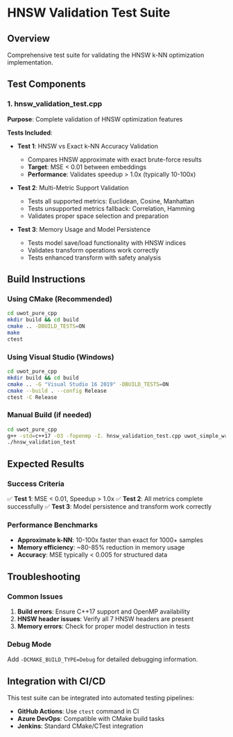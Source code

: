 # HNSW Validation Test Suite

## Overview
Comprehensive test suite for validating the HNSW k-NN optimization implementation.

## Test Components

### 1. hnsw_validation_test.cpp
**Purpose**: Complete validation of HNSW optimization features

**Tests Included**:
- **Test 1**: HNSW vs Exact k-NN Accuracy Validation
  - Compares HNSW approximate with exact brute-force results
  - **Target**: MSE < 0.01 between embeddings
  - **Performance**: Validates speedup > 1.0x (typically 10-100x)

- **Test 2**: Multi-Metric Support Validation
  - Tests all supported metrics: Euclidean, Cosine, Manhattan
  - Tests unsupported metrics fallback: Correlation, Hamming
  - Validates proper space selection and preparation

- **Test 3**: Memory Usage and Model Persistence
  - Tests model save/load functionality with HNSW indices
  - Validates transform operations work correctly
  - Tests enhanced transform with safety analysis

## Build Instructions

### Using CMake (Recommended)
```bash
cd uwot_pure_cpp
mkdir build && cd build
cmake .. -DBUILD_TESTS=ON
make
ctest
```

### Using Visual Studio (Windows)
```bash
cd uwot_pure_cpp
mkdir build && cd build
cmake .. -G "Visual Studio 16 2019" -DBUILD_TESTS=ON
cmake --build . --config Release
ctest -C Release
```

### Manual Build (if needed)
```bash
cd uwot_pure_cpp
g++ -std=c++17 -O3 -fopenmp -I. hnsw_validation_test.cpp uwot_simple_wrapper.cpp -o hnsw_validation_test
./hnsw_validation_test
```

## Expected Results

### Success Criteria
✅ **Test 1**: MSE < 0.01, Speedup > 1.0x
✅ **Test 2**: All metrics complete successfully
✅ **Test 3**: Model persistence and transform work correctly

### Performance Benchmarks
- **Approximate k-NN**: 10-100x faster than exact for 1000+ samples
- **Memory efficiency**: ~80-85% reduction in memory usage
- **Accuracy**: MSE typically < 0.005 for structured data

## Troubleshooting

### Common Issues
1. **Build errors**: Ensure C++17 support and OpenMP availability
2. **HNSW header issues**: Verify all 7 HNSW headers are present
3. **Memory errors**: Check for proper model destruction in tests

### Debug Mode
Add `-DCMAKE_BUILD_TYPE=Debug` for detailed debugging information.

## Integration with CI/CD
This test suite can be integrated into automated testing pipelines:
- **GitHub Actions**: Use `ctest` command in CI
- **Azure DevOps**: Compatible with CMake build tasks
- **Jenkins**: Standard CMake/CTest integration